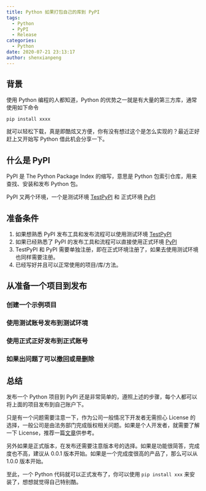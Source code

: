 ```yaml
---
title: Python 如果打包自己的库到 PyPI
tags:
  - Python
  - PyPI
  - Release
categories:
  - Python
date: 2020-07-21 23:13:17
author: shenxianpeng
---
```


## 背景

使用 Python 编程的人都知道，Python 的优势之一就是有大量的第三方库，通常使用如下命令

```
pip install xxxx
```

就可以轻松下载，真是即酷炫又方便，你有没有想过这个是怎么实现的？最近正好赶上又开始写 Python 借此机会分享一下。

## 什么是 PyPI

PyPI 是 The Python Package Index 的缩写，意思是 Python 包索引仓库，用来查找、安装和发布 Python 包。

PyPI 又两个环境，一个是测试环境 [TestPyPI](https://test.pypi.org/) 和 正式环境 [PyPI](https://pypi.org/)

## 准备条件

1. 如果想熟悉 PyPI 发布工具和发布流程可以使用测试环境 [TestPyPI](https://test.pypi.org/) 
2. 如果已经熟悉了 PyPI 的发布工具和流程可以直接使用正式环境 [PyPI](https://pypi.org/)
3. TestPyPI 和 PyPI 需要单独注册，即在正式环境注册了，如果去使用测试环境也同样需要注册。
4. 已经写好并且可以正常使用的项目/库/方法。

## 从准备一个项目到发布

### 创建一个示例项目

### 使用测试账号发布到测试环境

### 使用正式正好发布到正式账号

### 如果出问题了可以撤回或是删除

## 总结

发布一个 Python 项目到 PyPI 还是非常简单的，遵照上述的步骤，每个人都可以将上面的项目发布到自己账户下。

只是有一个问题需要注意一下，作为公司一般情况下开发者无需担心 License 的选择，一般公司是由法务部门完成版权相关问题。如果是个人开发者，就需要了解一下 License，推荐一篇[文章](https://mp.weixin.qq.com/s?src=11&timestamp=1595346878&ver=2474&signature=Ct0nRc7fLMxhZV2OPjsc2bDnBkBZIclPMI1qRGdFf3hbWM3Q-*jPYwVknsa9laPvvgyRgXTXUHGZcigY0HLZNtUHMkYbDjCQp6LYMNT5zN9s5zNM44BxismGcfbxNA7D&new=1)供参考。

另外如果是正式版本，在发布还需要注意版本号的选择。如果是功能很简答，完成度也不高，建议从 0.0.1 版本开始。如果是一个完成度很高的产品了，那么可以从 1.0.0 版本开始。

至此，一个 Python 代码就可以正式发布了，你可以使用 `pip install xxx` 来安装了，想想就觉得自己特别酷。
